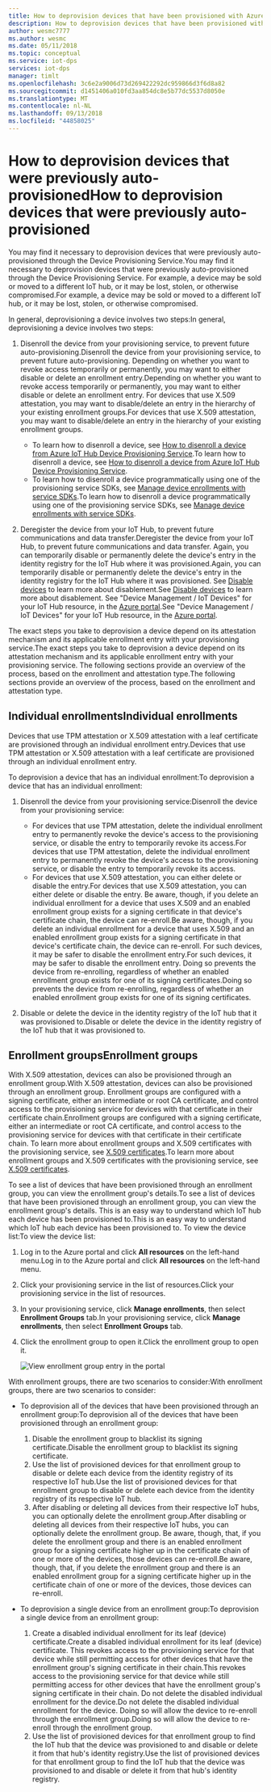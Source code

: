 ```yaml
---
title: How to deprovision devices that have been provisioned with Azure IoT Hub Device Provisioning Service | Microsoft Docs
description: How to deprovision devices that have been provisioned with Azure IoT Hub Device Provisioning Service
author: wesmc7777
ms.author: wesmc
ms.date: 05/11/2018
ms.topic: conceptual
ms.service: iot-dps
services: iot-dps
manager: timlt
ms.openlocfilehash: 3c6e2a9006d73d269422292dc959866d3f6d8a82
ms.sourcegitcommit: d1451406a010fd3aa854dc8e5b77dc5537d8050e
ms.translationtype: MT
ms.contentlocale: nl-NL
ms.lasthandoff: 09/13/2018
ms.locfileid: "44858025"
---
```

# <a name="how-to-deprovision-devices-that-were-previously-auto-provisioned"></a><span data-ttu-id="2156b-103">How to deprovision devices that were previously auto-provisioned</span><span class="sxs-lookup"><span data-stu-id="2156b-103">How to deprovision devices that were previously auto-provisioned</span></span> 

<span data-ttu-id="2156b-104">You may find it necessary to deprovision devices that were previously auto-provisioned through the Device Provisioning Service.</span><span class="sxs-lookup"><span data-stu-id="2156b-104">You may find it necessary to deprovision devices that were previously auto-provisioned through the Device Provisioning Service.</span></span> <span data-ttu-id="2156b-105">For example, a device may be sold or moved to a different IoT hub, or it may be lost, stolen, or otherwise compromised.</span><span class="sxs-lookup"><span data-stu-id="2156b-105">For example, a device may be sold or moved to a different IoT hub, or it may be lost, stolen, or otherwise compromised.</span></span> 

<span data-ttu-id="2156b-106">In general, deprovisioning a device involves two steps:</span><span class="sxs-lookup"><span data-stu-id="2156b-106">In general, deprovisioning a device involves two steps:</span></span>

1. <span data-ttu-id="2156b-107">Disenroll the device from your provisioning service, to prevent future auto-provisioning.</span><span class="sxs-lookup"><span data-stu-id="2156b-107">Disenroll the device from your provisioning service, to prevent future auto-provisioning.</span></span> <span data-ttu-id="2156b-108">Depending on whether you want to revoke access temporarily or permanently, you may want to either disable or delete an enrollment entry.</span><span class="sxs-lookup"><span data-stu-id="2156b-108">Depending on whether you want to revoke access temporarily or permanently, you may want to either disable or delete an enrollment entry.</span></span> <span data-ttu-id="2156b-109">For devices that use X.509 attestation, you may want to disable/delete an entry in the hierarchy of your existing enrollment groups.</span><span class="sxs-lookup"><span data-stu-id="2156b-109">For devices that use X.509 attestation, you may want to disable/delete an entry in the hierarchy of your existing enrollment groups.</span></span>  
 
   - <span data-ttu-id="2156b-110">To learn how to disenroll a device, see [How to disenroll a device from Azure IoT Hub Device Provisioning Service](how-to-revoke-device-access-portal.md).</span><span class="sxs-lookup"><span data-stu-id="2156b-110">To learn how to disenroll a device, see [How to disenroll a device from Azure IoT Hub Device Provisioning Service](how-to-revoke-device-access-portal.md).</span></span>
   - <span data-ttu-id="2156b-111">To learn how to disenroll a device programmatically using one of the provisioning service SDKs, see [Manage device enrollments with service SDKs](how-to-manage-enrollments-sdks.md).</span><span class="sxs-lookup"><span data-stu-id="2156b-111">To learn how to disenroll a device programmatically using one of the provisioning service SDKs, see [Manage device enrollments with service SDKs](how-to-manage-enrollments-sdks.md).</span></span>

2. <span data-ttu-id="2156b-112">Deregister the device from your IoT Hub, to prevent future communications and data transfer.</span><span class="sxs-lookup"><span data-stu-id="2156b-112">Deregister the device from your IoT Hub, to prevent future communications and data transfer.</span></span> <span data-ttu-id="2156b-113">Again, you can temporarily disable or permanently delete the device's entry in the identity registry for the IoT Hub where it was provisioned.</span><span class="sxs-lookup"><span data-stu-id="2156b-113">Again, you can temporarily disable or permanently delete the device's entry in the identity registry for the IoT Hub where it was provisioned.</span></span> <span data-ttu-id="2156b-114">See [Disable devices](/azure/iot-hub/iot-hub-devguide-identity-registry#disable-devices) to learn more about disablement.</span><span class="sxs-lookup"><span data-stu-id="2156b-114">See [Disable devices](/azure/iot-hub/iot-hub-devguide-identity-registry#disable-devices) to learn more about disablement.</span></span> <span data-ttu-id="2156b-115">See "Device Management / IoT Devices" for your IoT Hub resource, in the [Azure portal](https://portal.azure.com).</span><span class="sxs-lookup"><span data-stu-id="2156b-115">See "Device Management / IoT Devices" for your IoT Hub resource, in the [Azure portal](https://portal.azure.com).</span></span>

<span data-ttu-id="2156b-116">The exact steps you take to deprovision a device depend on its attestation mechanism and its applicable enrollment entry with your provisioning service.</span><span class="sxs-lookup"><span data-stu-id="2156b-116">The exact steps you take to deprovision a device depend on its attestation mechanism and its applicable enrollment entry with your provisioning service.</span></span> <span data-ttu-id="2156b-117">The following sections provide an overview of the process, based on the enrollment and attestation type.</span><span class="sxs-lookup"><span data-stu-id="2156b-117">The following sections provide an overview of the process, based on the enrollment and attestation type.</span></span>

## <a name="individual-enrollments"></a><span data-ttu-id="2156b-118">Individual enrollments</span><span class="sxs-lookup"><span data-stu-id="2156b-118">Individual enrollments</span></span>
<span data-ttu-id="2156b-119">Devices that use TPM attestation or X.509 attestation with a leaf certificate are provisioned through an individual enrollment entry.</span><span class="sxs-lookup"><span data-stu-id="2156b-119">Devices that use TPM attestation or X.509 attestation with a leaf certificate are provisioned through an individual enrollment entry.</span></span> 

<span data-ttu-id="2156b-120">To deprovision a device that has an individual enrollment:</span><span class="sxs-lookup"><span data-stu-id="2156b-120">To deprovision a device that has an individual enrollment:</span></span> 

1. <span data-ttu-id="2156b-121">Disenroll the device from your provisioning service:</span><span class="sxs-lookup"><span data-stu-id="2156b-121">Disenroll the device from your provisioning service:</span></span>

   - <span data-ttu-id="2156b-122">For devices that use TPM attestation, delete the individual enrollment entry to permanently revoke the device's access to the provisioning service, or disable the entry to temporarily revoke its access.</span><span class="sxs-lookup"><span data-stu-id="2156b-122">For devices that use TPM attestation, delete the individual enrollment entry to permanently revoke the device's access to the provisioning service, or disable the entry to temporarily revoke its access.</span></span> 
   - <span data-ttu-id="2156b-123">For devices that use X.509 attestation, you can either delete or disable the entry.</span><span class="sxs-lookup"><span data-stu-id="2156b-123">For devices that use X.509 attestation, you can either delete or disable the entry.</span></span> <span data-ttu-id="2156b-124">Be aware, though, if you delete an individual enrollment for a device that uses X.509 and an enabled enrollment group exists for a signing certificate in that device's certificate chain, the device can re-enroll.</span><span class="sxs-lookup"><span data-stu-id="2156b-124">Be aware, though, if you delete an individual enrollment for a device that uses X.509 and an enabled enrollment group exists for a signing certificate in that device's certificate chain, the device can re-enroll.</span></span> <span data-ttu-id="2156b-125">For such devices, it may be safer to disable the enrollment entry.</span><span class="sxs-lookup"><span data-stu-id="2156b-125">For such devices, it may be safer to disable the enrollment entry.</span></span> <span data-ttu-id="2156b-126">Doing so prevents the device from re-enrolling, regardless of whether an enabled enrollment group exists for one of its signing certificates.</span><span class="sxs-lookup"><span data-stu-id="2156b-126">Doing so prevents the device from re-enrolling, regardless of whether an enabled enrollment group exists for one of its signing certificates.</span></span>

2. <span data-ttu-id="2156b-127">Disable or delete the device in the identity registry of the IoT hub that it was provisioned to.</span><span class="sxs-lookup"><span data-stu-id="2156b-127">Disable or delete the device in the identity registry of the IoT hub that it was provisioned to.</span></span> 


## <a name="enrollment-groups"></a><span data-ttu-id="2156b-128">Enrollment groups</span><span class="sxs-lookup"><span data-stu-id="2156b-128">Enrollment groups</span></span>
<span data-ttu-id="2156b-129">With X.509 attestation, devices can also be provisioned through an enrollment group.</span><span class="sxs-lookup"><span data-stu-id="2156b-129">With X.509 attestation, devices can also be provisioned through an enrollment group.</span></span> <span data-ttu-id="2156b-130">Enrollment groups are configured with a signing certificate, either an intermediate or root CA certificate, and control access to the provisioning service for devices with that certificate in their certificate chain.</span><span class="sxs-lookup"><span data-stu-id="2156b-130">Enrollment groups are configured with a signing certificate, either an intermediate or root CA certificate, and control access to the provisioning service for devices with that certificate in their certificate chain.</span></span> <span data-ttu-id="2156b-131">To learn more about enrollment groups and X.509 certificates with the provisioning service, see [X.509 certificates](concepts-security.md#x509-certificates).</span><span class="sxs-lookup"><span data-stu-id="2156b-131">To learn more about enrollment groups and X.509 certificates with the provisioning service, see [X.509 certificates](concepts-security.md#x509-certificates).</span></span> 

<span data-ttu-id="2156b-132">To see a list of devices that have been provisioned through an enrollment group, you can view the enrollment group's details.</span><span class="sxs-lookup"><span data-stu-id="2156b-132">To see a list of devices that have been provisioned through an enrollment group, you can view the enrollment group's details.</span></span> <span data-ttu-id="2156b-133">This is an easy way to understand which IoT hub each device has been provisioned to.</span><span class="sxs-lookup"><span data-stu-id="2156b-133">This is an easy way to understand which IoT hub each device has been provisioned to.</span></span> <span data-ttu-id="2156b-134">To view the device list:</span><span class="sxs-lookup"><span data-stu-id="2156b-134">To view the device list:</span></span> 

1. <span data-ttu-id="2156b-135">Log in to the Azure portal and click **All resources** on the left-hand menu.</span><span class="sxs-lookup"><span data-stu-id="2156b-135">Log in to the Azure portal and click **All resources** on the left-hand menu.</span></span>
2. <span data-ttu-id="2156b-136">Click your provisioning service in the list of resources.</span><span class="sxs-lookup"><span data-stu-id="2156b-136">Click your provisioning service in the list of resources.</span></span>
3. <span data-ttu-id="2156b-137">In your provisioning service, click **Manage enrollments**, then select **Enrollment Groups** tab.</span><span class="sxs-lookup"><span data-stu-id="2156b-137">In your provisioning service, click **Manage enrollments**, then select **Enrollment Groups** tab.</span></span>
4. <span data-ttu-id="2156b-138">Click the enrollment group to open it.</span><span class="sxs-lookup"><span data-stu-id="2156b-138">Click the enrollment group to open it.</span></span>

   ![View enrollment group entry in the portal](./media/how-to-unprovision-devices/view-enrollment-group.png)

<span data-ttu-id="2156b-140">With enrollment groups, there are two scenarios to consider:</span><span class="sxs-lookup"><span data-stu-id="2156b-140">With enrollment groups, there are two scenarios to consider:</span></span>

- <span data-ttu-id="2156b-141">To deprovision all of the devices that have been provisioned through an enrollment group:</span><span class="sxs-lookup"><span data-stu-id="2156b-141">To deprovision all of the devices that have been provisioned through an enrollment group:</span></span>
  1. <span data-ttu-id="2156b-142">Disable the enrollment group to blacklist its signing certificate.</span><span class="sxs-lookup"><span data-stu-id="2156b-142">Disable the enrollment group to blacklist its signing certificate.</span></span> 
  2. <span data-ttu-id="2156b-143">Use the list of provisioned devices for that enrollment group to disable or delete each device from the identity registry of its respective IoT hub.</span><span class="sxs-lookup"><span data-stu-id="2156b-143">Use the list of provisioned devices for that enrollment group to disable or delete each device from the identity registry of its respective IoT hub.</span></span> 
  3. <span data-ttu-id="2156b-144">After disabling or deleting all devices from their respective IoT hubs, you can optionally delete the enrollment group.</span><span class="sxs-lookup"><span data-stu-id="2156b-144">After disabling or deleting all devices from their respective IoT hubs, you can optionally delete the enrollment group.</span></span> <span data-ttu-id="2156b-145">Be aware, though, that, if you delete the enrollment group and there is an enabled enrollment group for a signing certificate higher up in the certificate chain of one or more of the devices, those devices can re-enroll.</span><span class="sxs-lookup"><span data-stu-id="2156b-145">Be aware, though, that, if you delete the enrollment group and there is an enabled enrollment group for a signing certificate higher up in the certificate chain of one or more of the devices, those devices can re-enroll.</span></span> 

- <span data-ttu-id="2156b-146">To deprovision a single device from an enrollment group:</span><span class="sxs-lookup"><span data-stu-id="2156b-146">To deprovision a single device from an enrollment group:</span></span>
  1. <span data-ttu-id="2156b-147">Create a disabled individual enrollment for its leaf (device) certificate.</span><span class="sxs-lookup"><span data-stu-id="2156b-147">Create a disabled individual enrollment for its leaf (device) certificate.</span></span> <span data-ttu-id="2156b-148">This revokes access to the provisioning service for that device while still permitting access for other devices that have the enrollment group's signing certificate in their chain.</span><span class="sxs-lookup"><span data-stu-id="2156b-148">This revokes access to the provisioning service for that device while still permitting access for other devices that have the enrollment group's signing certificate in their chain.</span></span> <span data-ttu-id="2156b-149">Do not delete the disabled individual enrollment for the device.</span><span class="sxs-lookup"><span data-stu-id="2156b-149">Do not delete the disabled individual enrollment for the device.</span></span> <span data-ttu-id="2156b-150">Doing so will allow the device to re-enroll through the enrollment group.</span><span class="sxs-lookup"><span data-stu-id="2156b-150">Doing so will allow the device to re-enroll through the enrollment group.</span></span> 
  2. <span data-ttu-id="2156b-151">Use the list of provisioned devices for that enrollment group to find the IoT hub that the device was provisioned to and disable or delete it from that hub's identity registry.</span><span class="sxs-lookup"><span data-stu-id="2156b-151">Use the list of provisioned devices for that enrollment group to find the IoT hub that the device was provisioned to and disable or delete it from that hub's identity registry.</span></span> 
  
  










